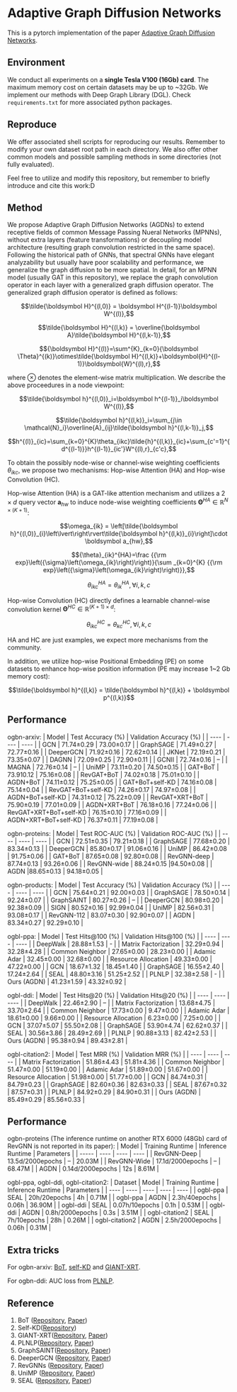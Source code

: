 # Adaptive Graph Diffusion Networks

This is a pytorch implementation of the paper [Adaptive Graph Diffusion Networks](https://arxiv.org/abs/2012.15024).

## Environment
We conduct all experiments on a **single Tesla V100 (16Gb) card**. The maximum memory cost on certain datasets may be up to ~32Gb. We implement our methods with Deep Graph Library (DGL). Check `requirements.txt` for more associated python packages.

## Reproduce
We offer associated shell scripts for reproducing our results. Remember to modify your own dataset root path in each directory. We also offer other common models and possible sampling methods in some directories (not fully evaluated).

Feel free to utilize and modify this repository, but remember to briefly introduce and cite this work:D
 
## Method
We propose Adaptive Graph Diffusion Networks (AGDNs) to extend receptive fields of common Message Passing Nueral Networks (MPNNs), without extra layers (feature transformations) or decoupling model architecture (resulting graph convolution restricted in the same space). Following the historical path of GNNs, that spectral GNNs have elegant analyzability but usually have poor scalability and performance, we generalize the graph diffusion to be more spatial. In detail, for an MPNN model (usually GAT in this repository), we replace the graph convolution operator in each layer with a generalized graph diffusion operator. The generalized graph diffusion operator is defined as follows:

$$\tilde{\boldsymbol H}^{(l,0)} = \boldsymbol H^{(l-1)}\boldsymbol W^{(l)},$$

$$\tilde{\boldsymbol H}^{(l,k)} = \overline{\boldsymbol A}\tilde{\boldsymbol H}^{(l,k-1)},$$

$${\boldsymbol H}^{(l)}=\sum^{K}_{k=0}{\boldsymbol \Theta}^{(k)}\otimes\tilde{\boldsymbol H}^{(l,k)}+\boldsymbol{H}^{(l-1)}\boldsymbol{W}^{(l),r},$$

where $\otimes$ denotes the element-wise matrix multiplication. We describe the above proceedures in a node viewpoint:

$$\tilde{\boldsymbol h}^{(l,0)}_i=\boldsymbol h^{(l-1)}_i\boldsymbol W^{(l)},$$

$$\tilde{\boldsymbol h}^{(l,k)}_i=\sum_{j\in \mathcal{N}_i}\overline{A}_{ij}\tilde{\boldsymbol h}^{(l,k-1)}_j,$$

$$h^{(l)}_{ic}=\sum_{k=0}^{K}\theta_{ikc}\tilde{h}^{(l,k)}_{ic}+\sum_{c'=1}^{d^{(l-1)}}h^{(l-1)}_{ic'}W^{(l),r}_{c'c},$$

To obtain the possibly node-wise or channel-wise weighting coefficients $\theta_{ikc}$, we propose two mechanisms: Hop-wise Attention (HA) and Hop-wise Convolution (HC).

Hop-wise Attention (HA) is a GAT-like attention mechanism and utilizes a $2\times d$ query vector $\boldsymbol a_{hw}$ to induce node-wise weighting coefficients $\boldsymbol \Theta^{HA} \in \mathbb R^{N\times (K+1)}$:

$$\omega_{ik} = \left[\tilde{\boldsymbol h}^{(l,0)}_{i}\left\lvert\right\rvert\tilde{\boldsymbol h}^{(l,k)}_{i}\right]\cdot \boldsymbol a_{hw},$$

$${\theta}_{ik}^{HA}=\frac {{\rm exp}\left({\sigma}\left(\omega_{ik}\right)\right)}{\sum _{k=0}^{K} {{\rm exp}\left({\sigma}\left(\omega_{ik}\right)\right)}},$$

$$\theta^{HA}_{ikc}=\theta^{HA}_{ik},\forall i,k,c$$

Hop-wise Convolution (HC) directly defines a learnable channel-wise convolution kernel $\boldsymbol \Theta^{HC}\in \mathbb R^{(K+1)\times d}$:

$$\theta^{HC}_{ikc}=\theta^{HC}_{kc},\forall i,k,c$$

HA and HC are just examples, we expect more mechanisms from the community.

In addition, we utilize hop-wise Positional Embedding (PE) on some datasets to enhance hop-wise position information (PE may increase 1~2 Gb memory cost):

$$\tilde{\boldsymbol h}^{(l,k)} = \tilde{\boldsymbol h}^{(l,k)} + \boldsymbol p^{(l,k)}$$

## Performance
ogbn-arxiv:
|  Model   | Test Accuracy (%) | Validation Accuracy (%) |
|  ----  | ----  | ----  |
| GCN | 71.74±0.29 | 73.00±0.17 |
| GraphSAGE | 71.49±0.27 | 72.77±0.16 |
| DeeperGCN | 71.92±0.16 | 72.62±0.14 |
| JKNet | 72.19±0.21 | 73.35±0.07 |
| DAGNN | 72.09±0.25 | 72.90±0.11 |
| GCNII | 72.74±0.16 | – |
| MAGNA | 72.76±0.14 | – |
| UniMP | 73.11±0.20 | 74.50±0.15 |
| GAT+BoT | 73.910.12 | 75.16±0.08 |
| RevGAT+BoT | 74.02±0.18 | 75.01±0.10 |
| AGDN+BoT | 74.11±0.12 | 75.25±0.05 |
| GAT+BoT+self-KD | 74.16±0.08 | 75.14±0.04 |
| RevGAT+BoT+self-KD | 74.26±0.17 | 74.97±0.08 |
| AGDN+BoT+self-KD | 74.31±0.12 | 75.22±0.09 |
| RevGAT+XRT+BoT | 75.90±0.19 | 77.01±0.09 |
| AGDN+XRT+BoT | 76.18±0.16 | 77.24±0.06 |
| RevGAT+XRT+BoT+self-KD | 76.15±0.10 | 77.16±0.09 |
| AGDN+XRT+BoT+self-KD | 76.37±0.11 | 77.19±0.08 |

ogbn-proteins:
|  Model   | Test ROC-AUC (%) | Validation ROC-AUC (%) |
|  ----  | ----  | ----  |
| GCN  | 72.51±0.35 | 79.21±0.18 |
| GraphSAGE | 77.68±0.20 | 83.34±0.13 |
| DeeperGCN | 85.80±0.17 | 91.06±0.16 |
| UniMP | 86.42±0.08 | 91.75±0.06 |
| GAT+BoT | 87.65±0.08 | 92.80±0.08 |
| RevGNN-deep | 87.74±0.13 | 93.26±0.06 |
| RevGNN-wide | 88.24±0.15 |94.50±0.08 |
| AGDN |88.65±0.13 | 94.18±0.05 |

ogbn-products:
|  Model   | Test Accuracy (%) | Validation Accuracy (%) |
|  ----  | ----  | ----  |
| GCN | 75.64±0.21 | 92.00±0.03 |
| GraphSAGE | 78.50±0.14 | 92.24±0.07 |
| GraphSAINT | 80.27±0.26 | – |
| DeeperGCN | 80.98±0.20 | 92.38±0.09 |
| SIGN | 80.52±0.16 | 92.99±0.04 |
| UniMP | 82.56±0.31 | 93.08±0.17 |
| RevGNN-112 | 83.07±0.30 | 92.90±0.07 |
| AGDN | 83.34±0.27 | 92.29±0.10 |

ogbl-ppa:
|  Model   | Test Hits@100 (%) | Validation Hits@100 (%) |
|  ----  | ----  | ----  |
| DeepWalk | 28.88±1.53 | - |
| Matrix Factorization | 32.29±0.94 | 32.28±4.28 |
| Common Neighbor | 27.65±0.00 | 28.23±0.00 |
| Adamic Adar | 32.45±0.00 | 32.68±0.00 |
| Resource Allocation | 49.33±0.00 | 47.22±0.00 |
| GCN | 18.67±1.32 | 18.45±1.40 |
| GraphSAGE | 16.55±2.40 | 17.24±2.64 |
| SEAL | 48.80±3.16 | 51.25±2.52 |
| PLNLP | 32.38±2.58 | - |
| Ours (AGDN) | 41.23±1.59 | 43.32±0.92 |

ogbl-ddi:
|  Model   | Test Hits@20 (%) | Validation Hits@20 (%) |
|  ----  | ----  | ----  |
| DeepWalk | 22.46±2.90 | – |
| Matrix Factorization | 13.68±4.75 | 33.70±2.64 |
| Common Neighbor | 17.73±0.00 | 9.47±0.00 |
| Adamic Adar | 18.61±0.00 | 9.66±0.00 |
| Resource Allocation | 6.23±0.00 | 7.25±0.00 |
| GCN | 37.07±5.07 | 55.50±2.08 |
| GraphSAGE | 53.90±4.74 | 62.62±0.37 |
| SEAL | 30.56±3.86 | 28.49±2.69 |
| PLNLP | 90.88±3.13 | 82.42±2.53 |
| Ours (AGDN) | 95.38±0.94 | 89.43±2.81 |

ogbl-citation2:
|  Model   | Test MRR (%) | Validation MRR (%) |
|  ----  | ----  | ----  |
| Matrix Factorization | 51.86±4.43 | 51.81±4.36 |
| Common Neighbor | 51.47±0.00 | 51.19±0.00 |
| Adamic Adar | 51.89±0.00 | 51.67±0.00 |
| Resource Allocation | 51.98±0.00 | 51.77±0.00 |
| GCN  | 84.74±0.31 | 84.79±0.23 |
| GraphSAGE | 82.60±0.36 | 82.63±0.33 |
| SEAL | 87.67±0.32 | 87.57±0.31 |
| PLNLP | 84.92±0.29 | 84.90±0.31 |
| Ours (AGDN) | 85.49±0.29 | 85.56±0.33 |

## Performance
ogbn-proteins (The inference runtime on another RTX 6000 (48Gb) card of RevGNN is not reported in its paper):
| Model | Training Runtime | Inference Runtime | Parameters |
| ----- | ---- | ---- | ---- |
| RevGNN-Deep | 13.5d/2000epochs | – | 20.03M |
| RevGNN-Wide | 17.1d/2000epochs | – | 68.47M |
| AGDN | 0.14d/2000epochs | 12s | 8.61M |

ogbl-ppa, ogbl-ddi, ogbl-citation2:
| Dataset | Model | Training Runtime | Inference Runtime | Parameters |
| ---- | ---- | ---- | ---- | ---- |
| ogbl-ppa | SEAL | 20h/20epochs | 4h | 0.71M |
| ogbl-ppa | AGDN | 2.3h/40epochs | 0.06h | 36.90M |
| ogbl-ddi | SEAL | 0.07h/10epochs | 0.1h | 0.53M |
| ogbl-ddi | AGDN | 0.8h/2000epochs | 0.3s | 3.51M |
| ogbl-citation2 | SEAL | 7h/10epochs | 28h | 0.26M |
| ogbl-citation2 | AGDN | 2.5h/2000epochs | 0.06h | 0.31M |

## Extra tricks

For ogbn-arxiv: [BoT](https://github.com/Espylapiza/Bag-of-Tricks-for-Node-Classification-with-Graph-Neural-Networks), [self-KD](https://github.com/ShunliRen/dgl/tree/master/examples/pytorch/ogb/ogbn-arxiv) and [GIANT-XRT](https://github.com/elichienxD/deep_gcns_torch).

For ogbn-ddi: AUC loss from [PLNLP](https://github.com/zhitao-wang/PLNLP).

## Reference
1. BoT ([Repository](https://github.com/Espylapiza/Bag-of-Tricks-for-Node-Classification-with-Graph-Neural-Networks), [Paper](https://arxiv.org/abs/2103.13355))
2. Self-KD([Repository](https://github.com/ShunliRen/dgl/tree/master/examples/pytorch/ogb/ogbn-arxiv))
3. GIANT-XRT([Repository](https://github.com/elichienxD/deep_gcns_torch), [Paper](https://arxiv.org/abs/2111.00064))
4. PLNLP([Repository](https://github.com/zhitao-wang/PLNLP), [Paper](https://arxiv.org/pdf/2112.02936))
5. GraphSAINT([Repository](https://github.com/GraphSAINT/GraphSAINT), [Paper](https://openreview.net/forum?id=BJe8pkHFwS))
6. DeeperGCN ([Repository](https://github.com/lightaime/deep_gcns_torch), [Paper](https://arxiv.org/abs/2006.07739))
7. RevGNNs ([Repository](https://github.com/lightaime/deep_gcns_torch/tree/master/examples/ogb_eff), [Paper](https://github.com/lightaime/deep_gcns_torch))
8. UniMP ([Repository](https://github.com/PaddlePaddle/PGL/tree/main/ogb_examples/nodeproppred/unimp), [Paper](https://arxiv.org/pdf/2009.03509))
9. SEAL ([Repository](https://github.com/facebookresearch/SEAL_OGB), [Paper](https://arxiv.org/pdf/2010.16103))